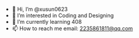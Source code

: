- 👋 Hi, I’m @xusun0623
- 👀 I’m interested in Coding and Designing
- 🌱 I’m currently learning 408
- 📫 How to reach me email: 2235861811@qq.com

<!---
xusun0623/xusun0623 is a ✨ special ✨ repository because its `README.md` (this file) appears on your GitHub profile.
You can click the Preview link to take a look at your changes.
--->
